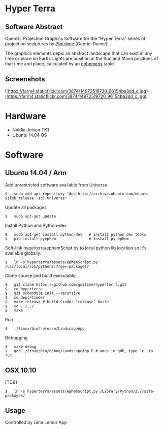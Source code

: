 # Hyper Terra

## Software Abstract

OpenGL Projection Graphics Software for the "Hyper Terra" series of projection sculptures by [@quilime](https://github.com/quilime) (Gabriel Dunne)

The graphics elements depic an abstract landscape that can exist in any time or place on Earth. Lights are position at the Sun and Moon positions of that time and place, calculated by an [ephemeris](http://en.wikipedia.org/wiki/Ephemeris) table.

## Screenshots

![https://farm4.staticflickr.com/3874/14972519720_96154ba3dd_c.jpg](https://farm4.staticflickr.com/3874/14972519720_96154ba3dd_c.jpg)

# Hardware

- Nvidia Jetson TK1 
- Ubuntu 14.04 OS

# Software

## Ubuntu 14.04 / Arm

Add unrestricted software available from Universe

    $   sudo add-apt-repository "deb http://archive.ubuntu.com/ubuntu $(lsb_release -sc) universe"
    
Update all packages

    $   sudo apt-get update

Install Python and Python-dev

    $   sudo apt-get install python-dev   # install python dev tools
    $   pip install pyephem               # install py ephem

Soft-link hyperterra/ephemScript.py to local python lib location so it's available globally.

    $   ln -s hyperterra/assets/ephemScript.py /usr/local/lib/python2.7/dev-packages/

Clone source and build executable

    $   git clone https://github.com/quilime/hyperterra.git
    $   cd hyperterra
    $   git submodule init --recursive
    $   cd deps/Cinder 
    $   make release # build Cinder "release" Build
    $   cd ../../
    $   make
    
Run

    $   ./linux/bin/release/LandscapeApp
    
Debugging
    
    $   make debug
    $   gdb ./linux/bin/debug/LandscapeApp_D # once in gdb, type 'r' to run

## OSX 10.10

[TDB]
    
    $   ln -s hyperterra/assets/ephemScript.py /Library/Python/2.7/site-packages/


    
## Usage

Controlled by Liine Lemur App

